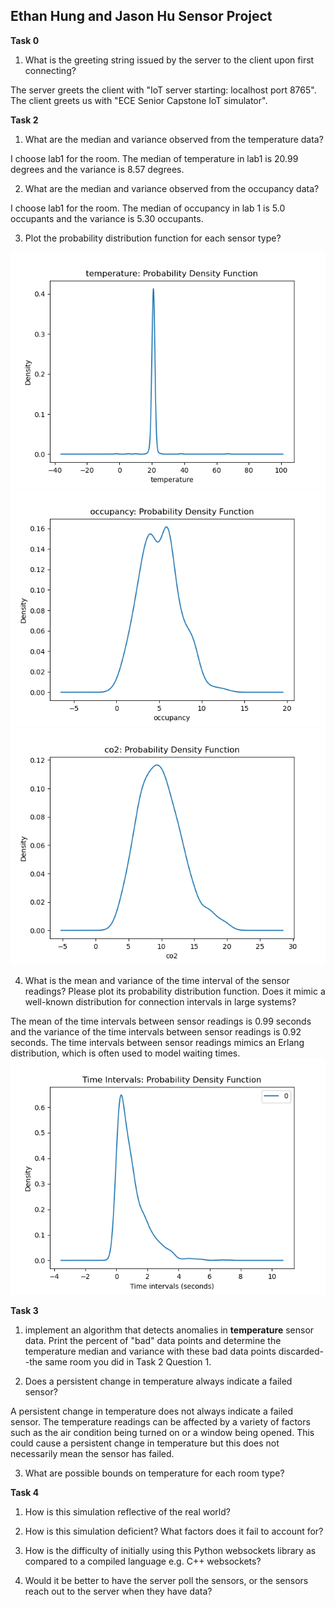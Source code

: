 ## Ethan Hung and Jason Hu Sensor Project

**Task 0**

1. What is the greeting string issued by the server to the client upon first connecting?

The server greets the client with "IoT server starting:  localhost port 8765". The client greets us with "ECE Senior Capstone IoT simulator".

**Task 2**

1. What are the median and variance observed from the temperature data?

I choose lab1 for the room. The median of temperature in lab1 is 20.99 degrees and the variance is 8.57 degrees.

2. What are the median and variance observed from the occupancy data?

I choose lab1 for the room. The median of occupancy in lab 1 is 5.0 occupants and the variance is 5.30 occupants.


3. Plot the probability distribution function for each sensor type?

![Image](images/Temperature_PDF.png)
![Image](images/Occupancy_PDF.png)
![Image](images/CO2_PDF.png)

4. What is the mean and variance of the time interval of the sensor readings? Please plot its probability distribution function. Does it mimic a well-known distribution for connection intervals in large systems?

The mean of the time intervals between sensor readings is 0.99 seconds and the variance of the time intervals between sensor readings is 0.92 seconds.
The time intervals between sensor readings mimics an Erlang distribution, which is often used to model waiting times.
![Image](images/Time_Interval_PDF.png)

**Task 3**

1. implement an algorithm that detects anomalies in **temperature** sensor data. Print the percent of "bad" data points and determine the temperature median and variance with these bad data points discarded--the same room you did in Task 2 Question 1.

2. Does a persistent change in temperature always indicate a failed sensor?

A persistent change in temperature does not always indicate a failed sensor. The temperature readings can be affected by a variety of factors such as the air condition being turned on or a window being opened. This could cause a persistent change in temperature but this does not necessarily mean the sensor has failed.

3. What are possible bounds on temperature for each room type?

**Task 4**

1. How is this simulation reflective of the real world?

2. How is this simulation deficient? What factors does it fail to account for?

3. How is the difficulty of initially using this Python websockets library as compared to a compiled language e.g. C++ websockets?

4. Would it be better to have the server poll the sensors, or the sensors reach out to the server when they have data?
